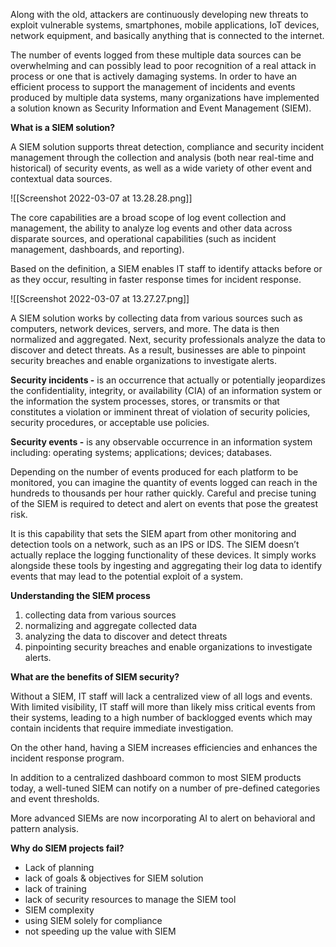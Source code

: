 Along with the old, attackers are continuously developing new threats to exploit vulnerable systems, smartphones, mobile applications, IoT devices, network equipment, and basically anything that is connected to the internet.

The number of events logged from these multiple data sources can be overwhelming and can possibly lead to poor recognition of a real attack in process or one that is actively damaging systems. In order to have an efficient process to support the management of incidents and events produced by multiple data systems, many organizations have implemented a solution known as Security Information and Event Management (SIEM).

**What is a SIEM solution?**

A SIEM solution supports threat detection, compliance and security incident management through the collection and analysis (both near real-time and historical) of security events, as well as a wide variety of other event and contextual data sources.

![[Screenshot 2022-03-07 at 13.28.28.png]]

The core capabilities are a broad scope of log event collection and management, the ability to analyze log events and other data across disparate sources, and operational capabilities (such as incident management, dashboards, and reporting).

Based on the definition, a SIEM enables IT staff to identify attacks before or as they occur, resulting in faster response times for incident response.

![[Screenshot 2022-03-07 at 13.27.27.png]]

A SIEM solution works by collecting data from various sources such as computers, network devices, servers, and more. The data is then normalized and aggregated. Next, security professionals analyze the data to discover and detect threats. As a result, businesses are able to pinpoint security breaches and enable organizations to investigate alerts.

**Security incidents -** is an occurrence that actually or potentially jeopardizes the confidentiality, integrity, or availability (CIA) of an information system or the information the system processes, stores, or transmits or that constitutes a violation or imminent threat of violation of security policies, security procedures, or acceptable use policies.

**Security events -** is any observable occurrence in an information system including: operating systems; applications; devices; databases.

Depending on the number of events produced for each platform to be monitored, you can imagine the quantity of events logged can reach in the hundreds to thousands per hour rather quickly. Careful and precise tuning of the SIEM is required to detect and alert on events that pose the greatest risk.

It is this capability that sets the SIEM apart from other monitoring and detection tools on a network, such as an IPS or IDS. The SIEM doesn’t actually replace the logging functionality of these devices. It simply works alongside these tools by ingesting and aggregating their log data to identify events that may lead to the potential exploit of a system.

**Understanding the SIEM process**

1.  collecting data from various sources
2.  normalizing and aggregate collected data
3.  analyzing the data to discover and detect threats
4.  pinpointing security breaches and enable organizations to investigate alerts.

**What are the benefits of SIEM security?**

Without a SIEM, IT staff will lack a centralized view of all logs and events. With limited visibility, IT staff will more than likely miss critical events from their systems, leading to a high number of backlogged events which may contain incidents that require immediate investigation.

On the other hand, having a SIEM increases efficiencies and enhances the incident response program.

In addition to a centralized dashboard common to most SIEM products today, a well-tuned SIEM can notify on a number of pre-defined categories and event thresholds.

More advanced SIEMs are now incorporating AI to alert on behavioral and pattern analysis.

**Why do SIEM projects fail?**

-   Lack of planning
-   lack of goals & objectives for SIEM solution
-   lack of training
-   lack of security resources to manage the SIEM tool
-   SIEM complexity
-   using SIEM solely for compliance
-   not speeding up the value with SIEM